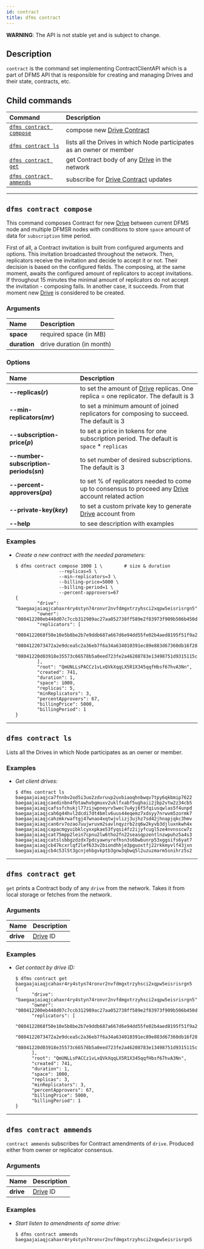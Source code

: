 ```yaml
---
id: contract
title: dfms contract
---
```


**WARNING**: The API is not stable yet and is subject to change.

## Description

`contract` is the command set implementing ContractClientAPI which is a part of DFMS API that is responsible for creating and managing Drives and their state, contracts, etc.

## Child commands

| Command                                           | Description                                                                                |
| :------------------------------------------------ | :----------------------------------------------------------------------------------------- |
| [`dfms contract compose`](#dfms-contract-compose) | compose new [Drive Contract](../../built_in_features/drive/overview.md)                    |
| [`dfms contract ls`](#dfms-contract-ls)           | lists all the Drives in which Node participates as an owner or member                      |
| [`dfms contract get`](#dfms-contract-get)         | get Contract body of any [Drive](../../built_in_features/drive/overview.md) in the network |
| [`dfms contract ammends`](#dfms-contract-ammends) | subscribe for [Drive Contract](../../built_in_features/drive/overview.md) updates          |

---

## `dfms contract compose`

This command composes Contract for new [Drive](../../built_in_features/drive/overview.md) between current DFMS node and multiple DFMSR nodes with conditions to store `space` amount of data for `subscription` time period.

First of all, a Contract invitation is built from configured arguments and options. This invitation broadcasted throughout the network. Then, replicators receive the invitation and decide to accept it or not. Their decision is based on the configured fields. The composing, at the same moment, awaits the configured amount of replicators to accept invitations. If throughout 15 minutes the minimal amount of replicators do not accept the invitation - composing fails. In another case, it succeeds. From that moment new [Drive](../../built_in_features/drive/overview.md) is considered to be created.

### Arguments

| Name         | Description               |
| :----------- | :------------------------ |
| **space**    | required space (in MB)    |
| **duration** | drive duration (in month) |

### Options

| Name                                    | Description                                                                                                                                     |
| :-------------------------------------- | :---------------------------------------------------------------------------------------------------------------------------------------------- |
| **--replicas(_r_)**                     | to set the amount of [Drive](../../built_in_features/drive/overview.md) replicas. One replica = one replicator. The default is 3                |
| **--min-replicators(_mr_)**             | to set a minimum amount of joined replicators for composing to succeed. The default is 3                                                        |
| **--subscription-price(_p_)**           | to set a price in tokens for one subscription period. The default is `space` * `replicas`                                                       |
| **--number-subscription-periods(_sn_)** | to set number of desired subscriptions. The default is 3                                                                                        |
| **--percent-approvers(_pa_)**           | to set % of replicators needed to come up to consensus to proceed any [Drive](../../built_in_features/drive/overview.md) account related action |
| **--private-key(_key_)**                | to set a custom private key to generate [Drive](../../built_in_features/drive/overview.md) account from                                         |
| **--help**                              | to see description with examples                                                                                                                |

### Examples

- _Create a new contract with the needed parameters:_

  ```shell
  $ dfms contract compose 1000 1 \        # size & duration 
                  --replicas=5 \        
                  --min-replicators=3 \ 
                  --billing-price=5000 \
                  --billing-period=1 \  
                  --percent-approvers=67
  {
          "drive": "baegaajaiaqjcahaxr4ry4styn74ronvr2nvfdmgxtrzyhsci2xqpw5eisrisrgn5",
          "owner": "080412200eb448d07c7ccb312989ac27aa052738ff589e2f83973f909b506b450dc5c4e2",
          "replicators": [
                  "0804122068f50e10e5b8be2b7e9ddb687a667d6e94dd55fe02b4aed8195f51f9a242558b",
                  "0804122073472a2e9dcea5c2a36eb7f6a34a634010391ec89e883d67360db16f28b9443c",
                  "08041220d03918e35573c66578b5a0eed723fe2a46208783e13498751d9315115ca06d4b"
          ],
          "root": "QmUNLLsPACCz1vLxQVkXqqLX5R1X345qqfHbsf67hvA3Nn",
          "created": 741,
          "duration": 1,
          "space": 1000,
          "replicas": 5,
          "minReplicators": 3,
          "percentApprovers": 67,
          "billingPrice": 5000,
          "billingPeriod": 1
  }
  ```

---

## `dfms contract ls`

Lists all the Drives in which Node participates as an owner or member.

### Examples

- _Get client drives:_

  ```shell
  $ dfms contract ls
  baegaajaiaqjca7fnnbv2od5i3uo2zdvruvp2uvbiaoqhnbwqv7tpy6qkbmip7622
  baegaajaiaqjcaedinbn4fbtawhvbgmuxv2uklfxabf5ughaii2jbp2vtw2z34cb5
  baegaajaiaqjcafssfchukjl77zijwpneyrv5wec7u4yj6f5fqiusqwlas5f4unpd
  baegaajaiaqjcah6g44hvl2dcdi7dt4bmlv6uus44eqemz7xdsyy7nrwvm5zormk7
  baegaajaiaqjcahzmkrwaftgj47wnao4xqtwjvlizj3ujhz7sd42jhnapjqkc3hmv
  baegaajaiaqjcan6rv7ozao7uujwruvm2savlnqyzrb2zq6w2kyvb3djluxnkwh4x
  baegaajaiaqjcapacmgyuibklcyxxpkae53fyqsi4fz2ijyfcugl5ze4nvnsscw7z
  baegaajaiaqjcat75mpp2lein7cpnu2lw6tho2fn22seasqpzentlnzwpuhz5a4s3
  baegaajaiaqjcatslsbbgzdzdx7pdcyawnyrefhsn3s6bwbunrp53xggsifs6yat7
  baegaajaiaqjcb47kcxrlqf2lef633v2biondhhje3pguoxtfj22rkkmyvlf43jxn
  baegaajaiaqjcb4c53l5t3gcnjehbgvkptb3gnw3qbwq5l2uzuzmarm5snihrz5s2
  ```

---

## `dfms contract get`

`get` prints a Contract body of any `drive` from the network. Takes it from local storage or fetches from the network.

### Arguments

| Name      | Description                                           |
| :-------- | :---------------------------------------------------- |
| **drive** | [Drive](../../built_in_features/drive/overview.md) ID |

### Examples

- _Get contact by drive ID:_
  
  ```shell
  $ dfms contract get baegaajaiaqjcahaxr4ry4styn74ronvr2nvfdmgxtrzyhsci2xqpw5eisrisrgn5
  {
    	"drive": "baegaajaiaqjcahaxr4ry4styn74ronvr2nvfdmgxtrzyhsci2xqpw5eisrisrgn5",
        "owner": "080412200eb448d07c7ccb312989ac27aa052738ff589e2f83973f909b506b450dc5c4e2",
        "replicators": [
                "0804122068f50e10e5b8be2b7e9ddb687a667d6e94dd55fe02b4aed8195f51f9a242558b",
                "0804122073472a2e9dcea5c2a36eb7f6a34a634010391ec89e883d67360db16f28b9443c",
                "08041220d03918e35573c66578b5a0eed723fe2a46208783e13498751d9315115ca06d4b"
        ],
        "root": "QmUNLLsPACCz1vLxQVkXqqLX5R1X345qqfHbsf67hvA3Nn",
        "created": 741,
        "duration": 1,
        "space": 1000,
        "replicas": 3,
        "minReplicators": 3,
        "percentApprovers": 67,
        "billingPrice": 5000,
        "billingPeriod": 1
  }
  ```

---

## `dfms contract ammends`

`contract ammends` subscribes for Contract amendments of `drive`. Produced either from owner or replicator consensus.

### Arguments

| Name      | Description                                           |
| :-------- | :---------------------------------------------------- |
| **drive** | [Drive](../../built_in_features/drive/overview.md) ID |

### Examples

- _Start listen to amendments of some drive:_

  ```shell
  $ dfms contract ammends baegaajaiaqjcahaxr4ry4styn74ronvr2nvfdmgxtrzyhsci2xqpw5eisrisrgn5
  ```